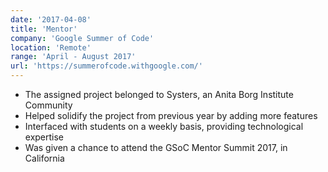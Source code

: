 ```yaml
---
date: '2017-04-08'
title: 'Mentor'
company: 'Google Summer of Code'
location: 'Remote'
range: 'April - August 2017'
url: 'https://summerofcode.withgoogle.com/'
---
```


- The assigned project belonged to Systers, an Anita Borg Institute Community
- Helped solidify the project from previous year by adding more features
- Interfaced with students on a weekly basis, providing technological expertise
- Was given a chance to attend the GSoC Mentor Summit 2017, in California
